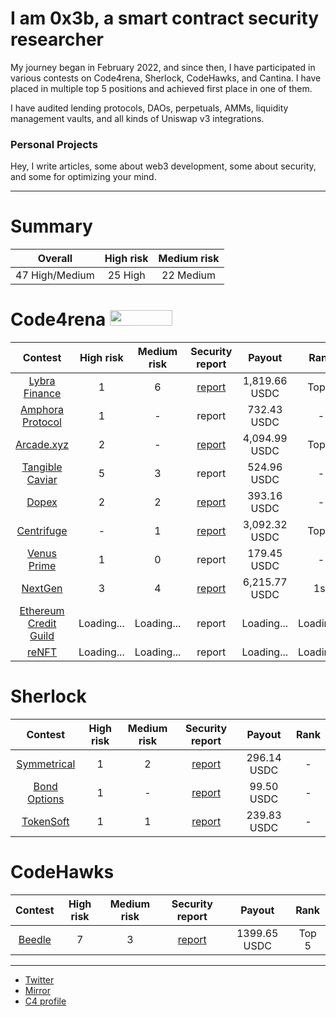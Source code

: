 # I am 0x3b, a smart contract security researcher

My journey began in February 2022, and since then, I have participated in various contests on Code4rena, Sherlock, CodeHawks, and Cantina. I have placed in multiple top 5 positions and achieved first place in one of them.

I have audited lending protocols, DAOs, perpetuals, AMMs, liquidity management vaults, and all kinds of Uniswap v3 integrations.

### Personal Projects
Hey, I write articles, some about web3 development, some about security, and some for optimizing your mind.

---

# Summary

| Overall | High risk |  Medium risk |
|:--:|:--:|:--:|
| 47 High/Medium | 25 High | 22 Medium | 


# Code4rena <img src="https://code4rena.com/logos/c4-logo.svg" width=100 height=25>

| Contest | High risk | Medium risk | Security report  | Payout  | Rank |
|:--:|:--:|:--:|:--:|:--:|:--:|
| [Lybra Finance](https://code4rena.com/contests/2023-06-lybra-finance#top) | 1 | 6 | [report](https://github.com/0x3b33/portfolio/blob/master/c4/2023-06-lybra/report.md) | 1,819.66 USDC | Top 5 |
| [Amphora Protocol](https://code4rena.com/contests/2023-07-amphora-protocol#top) | 1 | - | report | 732.43 USDC| - |
| [Arcade.xyz](https://code4rena.com/contests/2023-07-arcadexyz#top) | 2 | - | [report](https://github.com/0x3b33/portfolio/blob/master/c4/2023-07-arcade/report.md)| 4,094.99 USDC |  Top 5 |
| [Tangible Caviar](https://code4rena.com/contests/2023-08-tangible-caviar#top) | 5 | 3 | report | 524.96 USDC | - |
| [Dopex](https://code4rena.com/contests/2023-08-dopex#top) | 2 | 2 | [report](https://github.com/0x3b33/portfolio/blob/master/c4/2023-08-dopex/report.md) | 393.16 USDC| - |
| [Centrifuge](https://code4rena.com/contests/2023-09-centrifuge#top) | - | 1 | [report](https://github.com/0x3b33/portfolio/blob/master/c4/2023-09-centrifuge/report.md) | 3,092.32 USDC |  Top 3 |
| [Venus Prime](https://code4rena.com/contests/2023-09-venus-prime#top) | 1 | 0 | report | 179.45 USDC | - |
| [NextGen](https://code4rena.com/audits/2023-10-nextgen#top) | 3 | 4 | [report](https://github.com/0x3b33/portfolio/blob/master/c4/2023-10-nextgen/report.md) | 6,215.77 USDC | 1st |
| [Ethereum Credit Guild](https://code4rena.com/audits/2023-12-ethereum-credit-guild#top) | Loading... | Loading... | report | Loading... | Loading... |
| [reNFT](https://code4rena.com/audits/2024-01-renft) | Loading... | Loading... | report | Loading... | Loading... |


# Sherlock

| Contest | High risk | Medium risk | Security report | Payout | Rank |
|:--:|:--:|:--:|:--:|:--:|:--:|
| [Symmetrical](https://audits.sherlock.xyz/contests/85)| 1 | 2 | [report](https://github.com/0x3b33/portfolio/tree/master/sherlock/2023-06-symmetrical/report.md) | 296.14 USDC | - |
| [Bond Options](https://audits.sherlock.xyz/contests/99) | 1 | - | [report](https://github.com/0x3b33/portfolio/blob/master/sherlock/2023-06-bond/report.md) | 99.50 USDC | - |
| [TokenSoft](https://audits.sherlock.xyz/contests/100) | 1 | 1 | [report](https://github.com/0x3b33/portfolio/tree/master/sherlock/2023-06-tokensoft/report.md) | 239.83 USDC | - |

# CodeHawks

| Contest | High risk | Medium risk | Security report | Payout | Rank |
|:--:|:--:|:--:|:--:|:--:|:--:|
| [Beedle](https://www.codehawks.com/contests/clkbo1fa20009jr08nyyf9wbx) | 7 | 3 | [report](https://github.com/0x3b33/portfolio/blob/master/codeHawks/2023-07-beedles/report.md) | 1399.65 USDC | Top 5 |

---

- [Twitter](https://twitter.com/0x3b338)
- [Mirror](https://mirror.xyz/0x3b338e782859aE11c0B15694bc482a9aFa4A5809)
- [C4 profile](https://code4rena.com/@0x3b)